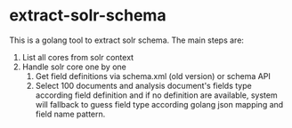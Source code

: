 # extract-solr-schema
This is a golang tool to extract solr schema. The main steps are:

1. List all cores from solr context
2. Handle solr core one by one
	1. Get field definitions via schema.xml (old version) or schema API
	2. Select 100 documents and analysis document's fields type according field definition and if no definition are available, system will fallback to guess field type according golang json mapping and field name pattern.
